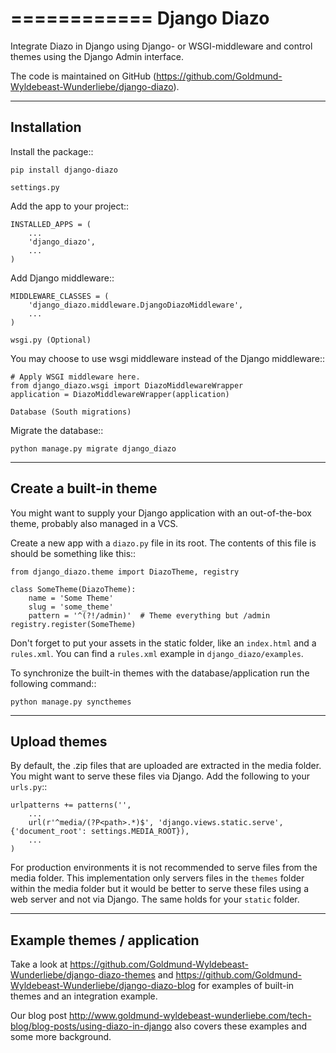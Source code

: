 ============
Django Diazo
============

Integrate Diazo in Django using Django- or WSGI-middleware and control themes using the Django Admin interface.

The code is maintained on GitHub (https://github.com/Goldmund-Wyldebeast-Wunderliebe/django-diazo).

------------
Installation
------------

Install the package::

    pip install django-diazo


~~~~~~~~~~~~
settings.py
~~~~~~~~~~~~

Add the app to your project::

    INSTALLED_APPS = (
        ...
        'django_diazo',
        ...
    )

Add Django middleware::

    MIDDLEWARE_CLASSES = (
        'django_diazo.middleware.DjangoDiazoMiddleware',
        ...
    )


~~~~~~~~~~~~~~~~~~
wsgi.py (Optional)
~~~~~~~~~~~~~~~~~~

You may choose to use wsgi middleware instead of the Django middleware::

    # Apply WSGI middleware here.
    from django_diazo.wsgi import DiazoMiddlewareWrapper
    application = DiazoMiddlewareWrapper(application)


~~~~~~~~~~~~~~~~~~~~~~~~~~~
Database (South migrations)
~~~~~~~~~~~~~~~~~~~~~~~~~~~

Migrate the database::

    python manage.py migrate django_diazo


-----------------------
Create a built-in theme
-----------------------

You might want to supply your Django application with an out-of-the-box
theme, probably also managed in a VCS.

Create a new app with a ``diazo.py`` file in its root. The contents of
this file is should be something like this::

    from django_diazo.theme import DiazoTheme, registry

    class SomeTheme(DiazoTheme):
        name = 'Some Theme'
        slug = 'some_theme'
        pattern = '^(?!/admin)'  # Theme everything but /admin
    registry.register(SomeTheme)

Don't forget to put your assets in the static folder, like an ``index.html`` and a ``rules.xml``. You can find a
``rules.xml`` example in ``django_diazo/examples``.

To synchronize the built-in themes with the database/application run the
following command::

    python manage.py syncthemes


-------------
Upload themes
-------------

By default, the .zip files that are uploaded are extracted in the media
folder. You might want to serve these files via Django. Add the
following to your ``urls.py``::

    urlpatterns += patterns('',
        ...
        url(r'^media/(?P<path>.*)$', 'django.views.static.serve', {'document_root': settings.MEDIA_ROOT}),
        ...
    )

For production environments it is not recommended to serve files from
the media folder. This implementation only servers files in the
``themes`` folder within the media folder but it would be better to
serve these files using a web server and not via Django.
The same holds for your ``static`` folder.

----------------------------
Example themes / application
----------------------------

Take a look at https://github.com/Goldmund-Wyldebeast-Wunderliebe/django-diazo-themes and
https://github.com/Goldmund-Wyldebeast-Wunderliebe/django-diazo-blog for examples of built-in themes and an integration
example.

Our blog post http://www.goldmund-wyldebeast-wunderliebe.com/tech-blog/blog-posts/using-diazo-in-django also covers
these examples and some more background.
